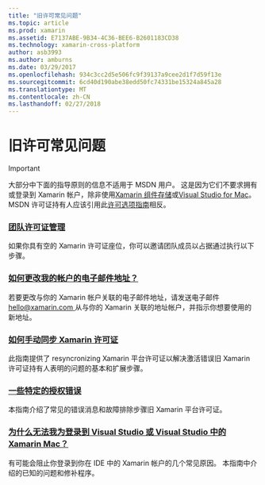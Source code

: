 ```yaml
---
title: "旧许可常见问题"
ms.topic: article
ms.prod: xamarin
ms.assetid: E7137ABE-9B34-4C36-BEE6-B2601183CD38
ms.technology: xamarin-cross-platform
author: asb3993
ms.author: amburns
ms.date: 03/29/2017
ms.openlocfilehash: 934c3cc2d5e506fc9f39137a9cee2d1f7d59f13e
ms.sourcegitcommit: 6cd40d190abe38edd50fc74331be15324a845a28
ms.translationtype: MT
ms.contentlocale: zh-CN
ms.lasthandoff: 02/27/2018
---
```

# <a name="legacy-license-frequently-asked-questions"></a>旧许可常见问题

> [!IMPORTANT]
> 大部分中下面的指导原则的信息不适用于 MSDN 用户。 这是因为它们不要求拥有或登录到 Xamarin 帐户，除非使用[Xamarin 组件存储](https://components.xamarin.com/)或[Visual Studio for Mac](~/cross-platform/get-started/requirements.md)。 MSDN 许可证持有人应该引用此[许可选项指南](~/cross-platform/get-started/requirements.md)相反。


### <a name="team-license-managementteam-managementmd"></a>[团队许可证管理](team-management.md)
如果你具有空的 Xamarin 许可证座位，你可以邀请团队成员以占据通过执行以下步骤。

### <a name="how-do-i-change-my-accounts-email-addresschange-emailmd"></a>[如何更改我的帐户的电子邮件地址？](change-email.md)
若要更改与你的 Xamarin 帐户关联的电子邮件地址，请发送电子邮件[ hello@xamarin.com ](mailto:hello@xamarin.com)从与你的 Xamarin 关联的地址帐户，并指示你想要使用的新地址。 

### <a name="how-do-i-manually-resynchronize-xamarin-licensesresync-licensesmd"></a>[如何手动同步 Xamarin 许可证](resync-licenses.md)
此指南提供了 resyncronizing Xamarin 平台许可证以解决激活错误旧 Xamarin 许可证持有人表明的问题的基本和扩展步骤。

### <a name="some-specific-licensing-errorslicensing-errorsmd"></a>[一些特定的授权错误](licensing-errors.md)
本指南介绍了常见的错误消息和故障排除步骤旧 Xamarin 平台许可证。

### <a name="why-cant-i-log-into-xamarin-in-visual-studio-or-visual-studio-for-maclogin-troubleshootingmd"></a>[为什么无法我为登录到 Visual Studio 或 Visual Studio 中的 Xamarin Mac？](login-troubleshooting.md)
有可能会阻止你登录到你在 IDE 中的 Xamarin 帐户的几个常见原因。 本指南中介绍的已知的问题和修补程序。
